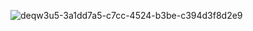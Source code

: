 ![deqw3u5-3a1dd7a5-c7cc-4524-b3be-c394d3f8d2e9](https://github.com/LouayArafa/The-Hover-Racist/assets/123644078/18f776a1-ea34-4a02-91d8-a76eb4ac6e20)
